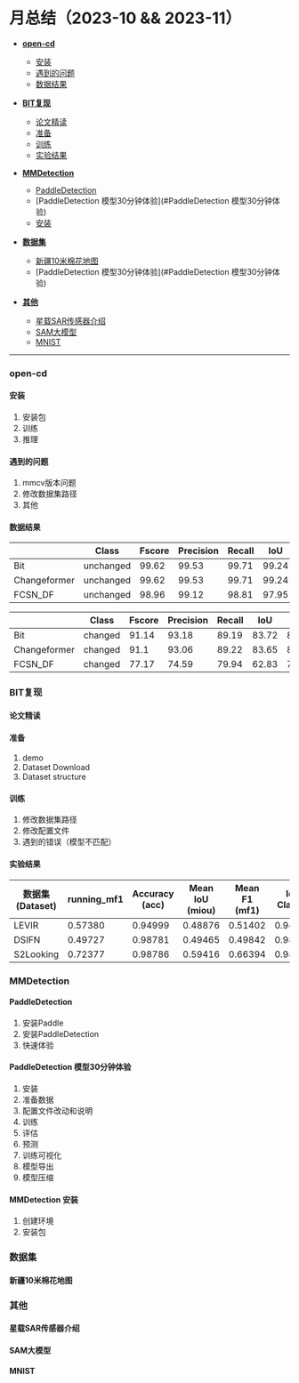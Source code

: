 # 月总结（2023-10 && 2023-11）
- [**open-cd**](#open-cd)
  - [安装](#安装)
  - [遇到的问题](#遇到的问题)
  - [数据结果](#数据结果)
- [**BIT复现**](#BIT复现)
  - [论文精读](#论文精读)
  - [准备](#准备)
  - [训练](#训练)
  - [实验结果](#实验结果)
- [**MMDetection**](#MMDetection)
  - [PaddleDetection](#PaddleDetection)
  - [PaddleDetection 模型30分钟体验](#PaddleDetection 模型30分钟体验)
  - [安装](#安装)
- [**数据集**](#数据集)
  - [新疆10米棉花地图](#新疆10米棉花地图)
  - [PaddleDetection 模型30分钟体验](#PaddleDetection 模型30分钟体验)

- [**其他**](#其他)
  - [星载SAR传感器介绍](#星载SAR传感器介绍)
  - [SAM大模型](#SAM大模型)
  - [MNIST](#MNIST)

---
### open-cd
#### 安装
1. 安装包
2. 训练
3. 推理

#### 遇到的问题
1. mmcv版本问题
2. 修改数据集路径
3. 其他

#### 数据结果
|          |   Class   | Fscore | Precision | Recall |  IoU  |  Acc  |
|----------|-----------|--------|-----------|--------|-------|-------|
|   Bit    | unchanged | 99.62  |   99.53   | 99.71  | 99.24 | 99.71 |
| Changeformer | unchanged | 99.62  |   99.53   | 99.71  | 99.24 | 99.71 |
|  FCSN_DF  | unchanged | 98.96  |   99.12   | 98.81  | 97.95 | 98.81 |


|          |   Class   | Fscore | Precision | Recall |  IoU  |  Acc  |
|----------|-----------|--------|-----------|--------|-------|-------|
|   Bit    |  changed  | 91.14  |   93.18   | 89.19  | 83.72 | 89.19 |
| Changeformer |  changed  |  91.1  |   93.06   | 89.22  | 83.65 | 89.22 |
|  FCSN_DF  |  changed  | 77.17  |   74.59   | 79.94  | 62.83 | 79.94 |

### BIT复现
#### 论文精读

#### 准备
1. demo
2. Dataset Download
3. Dataset structure

#### 训练
1. 修改数据集路径
2. 修改配置文件
3. 遇到的错误（模型不匹配）

#### 实验结果
| 数据集 (Dataset) | running_mf1 | Accuracy (acc) | Mean IoU (miou) | Mean F1 (mf1) | IoU Class 0 | IoU Class 1 | F1 Class 0 | F1 Class 1 | Precision Class 0 | Precision Class 1 | Recall Class 0 | Recall Class 1 |
|-----------------|--------------|-----------------|-----------------|--------------|--------------|--------------|-------------|-------------------|-------------------|-----------------|-----------------| ----------
| LEVIR             | 0.57380      | 0.94999         | 0.48876         | 0.51402      | 0.94991      | 0.02760      | 0.97431      | 0.05372     | 0.95037           | 0.74612           | 0.99949         | 0.02786         |
| DSIFN           | 0.49727      | 0.98781         | 0.49465         | 0.49842      | 0.98781      | 0.00149      | 0.99387      | 0.00298     | 0.98791           | 0.15170           | 0.99990         | 0.00151         |
| S2Looking       | 0.72377      | 0.98786         | 0.59416         | 0.66394      | 0.98783      | 0.20049      | 0.99388      | 0.33401     | 0.99088           | 0.49728           | 0.99689         | 0.25145         |


### MMDetection
#### PaddleDetection
1. 安装Paddle
2. 安装PaddleDetection
3. 快速体验

#### PaddleDetection 模型30分钟体验
1. 安装
2. 准备数据
3. 配置文件改动和说明
4. 训练
5. 评估
6. 预测
7. 训练可视化
8. 模型导出
9. 模型压缩

#### MMDetection 安装
1. 创建环境
2. 安装包

### 数据集
#### 新疆10米棉花地图

#### 

### 其他
#### 星载SAR传感器介绍

#### SAM大模型

#### MNIST
